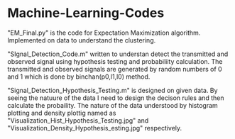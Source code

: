 # Machine-Learning-Codes

"EM_Final.py" is the code for Expectation Maximization algorithm. Implemented on data to understand the clustering.

"SIgnal_Detection_Code.m" written to understan detect the transmitted and observed signal 
using hypothesis testing and probabiliity calculation. 
The transmitted and observed signals are generated by random numbers of 0 and 1 which is done by binchan(p0,l1,l0) method.

"Signal_Detection_Hypothesis_Testing.m" is designed on given data. 
By seeing the natuure of the data I need to design the decison rules and then calculate the probaility.
The nature of the data understood by histogram plotting and density plottig 
named as "Visualization_Hist_Hypothesis_Testing.jpg" and "Visualization_Density_Hypothesis_esting.jpg" respectively.
